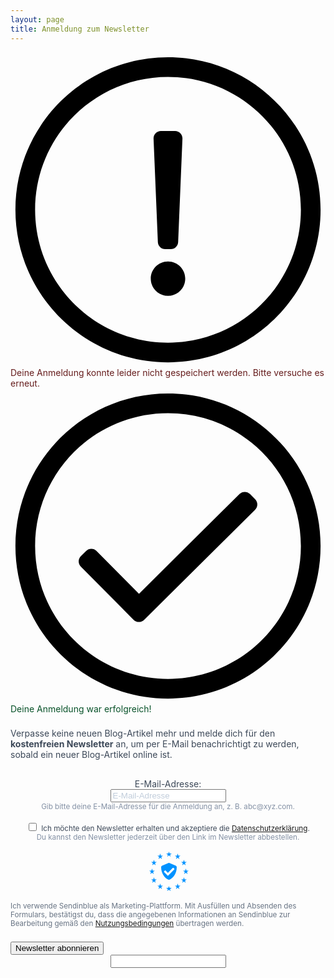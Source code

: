 ```yaml
---
layout: page
title: Anmeldung zum Newsletter
---
```


<style>
  #sib-container input:-ms-input-placeholder {
    text-align: left;
    color: #c0ccda;
  }
  #sib-container input::placeholder {
    text-align: left;
    color: #c0ccda;
  }
  #sib-container textarea::placeholder {
    text-align: left;
    color: #c0ccda;
  }
</style>
<link rel="stylesheet" href="https://sibforms.com/forms/end-form/build/sib-styles.css">
<div style="text-align: center;">
  <div id="sib-form-container">
    <div id="sib-container" style="padding: 0;">
    <div id="error-message" class="sib-form-message-panel" style="text-align:left; color:#661d1d; border-radius:3px; border-color:#ff4949;max-width:540px;">
      <div class="sib-form-message-panel__text sib-form-message-panel__text--center">
        <svg viewBox="0 0 512 512" class="sib-icon sib-notification__icon">
          <path d="M256 40c118.621 0 216 96.075 216 216 0 119.291-96.61 216-216 216-119.244 0-216-96.562-216-216 0-119.203 96.602-216 216-216m0-32C119.043 8 8 119.083 8 256c0 136.997 111.043 248 248 248s248-111.003 248-248C504 119.083 392.957 8 256 8zm-11.49 120h22.979c6.823 0 12.274 5.682 11.99 12.5l-7 168c-.268 6.428-5.556 11.5-11.99 11.5h-8.979c-6.433 0-11.722-5.073-11.99-11.5l-7-168c-.283-6.818 5.167-12.5 11.99-12.5zM256 340c-15.464 0-28 12.536-28 28s12.536 28 28 28 28-12.536 28-28-12.536-28-28-28z" />
        </svg>
        <span class="sib-form-message-panel__inner-text">Deine Anmeldung konnte leider nicht gespeichert werden. Bitte versuche es erneut.</span>
      </div>
    </div>
    <div></div>
    <div id="success-message" class="sib-form-message-panel" style="text-align:left; color:#085229; border-radius:3px; border-color:#13ce66;max-width:540px;">
      <div class="sib-form-message-panel__text sib-form-message-panel__text--center">
        <svg viewBox="0 0 512 512" class="sib-icon sib-notification__icon">
          <path d="M256 8C119.033 8 8 119.033 8 256s111.033 248 248 248 248-111.033 248-248S392.967 8 256 8zm0 464c-118.664 0-216-96.055-216-216 0-118.663 96.055-216 216-216 118.664 0 216 96.055 216 216 0 118.663-96.055 216-216 216zm141.63-274.961L217.15 376.071c-4.705 4.667-12.303 4.637-16.97-.068l-85.878-86.572c-4.667-4.705-4.637-12.303.068-16.97l8.52-8.451c4.705-4.667 12.303-4.637 16.97.068l68.976 69.533 163.441-162.13c4.705-4.667 12.303-4.637 16.97.068l8.451 8.52c4.668 4.705 4.637 12.303-.068 16.97z" />
        </svg>
        <span class="sib-form-message-panel__inner-text">Deine Anmeldung war erfolgreich!</span>
      </div>
    </div>
      <form id="sib-form" method="POST" action="https://3d5b2239.sibforms.com/serve/MUIEAOe3d3nC7TQ2_HWkRzgy8JmcQEH218Fxy2cwAVTk18USOjK0CWawFqKD7ehK56Z0R_JJViUMVbrSl1xzfqu0jlYqJHp2SXFVfsRvZMtI_Jzr2pAu-HyDPQ8X2s_Qg_UHqYOFAqpnpmcFfeyjxrp3TZ21TBnGm7rVl5J50kg1QPfrpBOucP7mxaAY70_KXNDwuAf4ty8Ql8AS"
			      data-type="subscription">
        <div style="padding: 8px 0;">
          <div class="sib-form-block" style="padding: 0; text-align:left; color:#3C4858; text-align:left">
            <div class="sib-text-form-block">
              <p>Verpasse keine neuen Blog-Artikel mehr und melde dich für den <b>kostenfreien Newsletter</b> an, um per E-Mail benachrichtigt zu werden, sobald ein neuer Blog-Artikel online ist.</p>
            </div>
          </div>
        </div>
        <div style="padding: 8px 0;">
          <div class="sib-input sib-form-block" style="padding: 0;">
            <div class="form__entry entry_block">
              <div class="form__label-row">
                <label class="entry__label" style="text-align:left; text-align:left; color:#3c4858;" for="EMAIL" data-required="*">E-Mail-Adresse: </label>
                <div class="entry__field">
                  <input class="input" type="text" id="EMAIL" name="EMAIL" autocomplete="off" placeholder="E-Mail-Adresse" data-required="true" required />
                </div>
              </div>
              <label class="entry__error entry__error--primary" style="text-align:left; color:red; font-size: 80%;">
              </label>
              <label class="entry__specification" style="text-align:left; color:#8390A4; text-align:left">
                <small>Gib bitte deine E-Mail-Adresse für die Anmeldung an, z. B. abc@xyz.com.</small>
              </label>
            </div>
          </div>
        </div>
        <div style="padding: 8px 0;">
          <div class="sib-optin sib-form-block" style="padding: 0;">
            <div class="form__entry entry_mcq">
              <div class="form__label-row ">
                <div class="entry__choice" style="">
                  <label>
                    <input type="checkbox" class="input_replaced" value="1" id="OPT_IN" name="OPT_IN" />
                    <span class="checkbox checkbox_tick_positive"
                          style="margin-left:"
                    ></span><span style="text-align:left; color:#3C4858;"><small>Ich möchte den Newsletter erhalten und akzeptiere die <a href="https://www.gedankenshift.de/datenschutz.html" target="_blank">Datenschutzerklärung</a>.</small></span> </label>
                </div>
              </div>
              <label class="entry__error entry__error--primary" style="text-align:left; color:#661d1d; border-radius:3px; border-color:#ff4949;">
              </label>
              <label class="entry__specification" style="text-align:left; color:#8390A4;">
                <small>Du kannst den Newsletter jederzeit über den Link im Newsletter abbestellen.</small>
              </label>
            </div>
          </div>
        </div>
        <div style="padding: 8px 0;">
          <div class="sib-form__declaration" style="direction:ltr">
            <div class="declaration-block-icon">
              <svg class="icon__SVG" width="0" height="0" version="1.1" xmlns="http://www.w3.org/2000/svg">
                <defs>
                  <symbol id="svgIcon-sphere" viewBox="0 0 63 63">
                    <path class="path1" d="M31.54 0l1.05 3.06 3.385-.01-2.735 1.897 1.05 3.042-2.748-1.886-2.738 1.886 1.044-3.05-2.745-1.897h3.393zm13.97 3.019L46.555 6.4l3.384.01-2.743 2.101 1.048 3.387-2.752-2.1-2.752 2.1 1.054-3.382-2.745-2.105h3.385zm9.998 10.056l1.039 3.382h3.38l-2.751 2.1 1.05 3.382-2.744-2.091-2.743 2.091 1.054-3.381-2.754-2.1h3.385zM58.58 27.1l1.04 3.372h3.379l-2.752 2.096 1.05 3.387-2.744-2.091-2.75 2.092 1.054-3.387-2.747-2.097h3.376zm-3.076 14.02l1.044 3.364h3.385l-2.743 2.09 1.05 3.392-2.744-2.097-2.743 2.097 1.052-3.377-2.752-2.117 3.385-.01zm-9.985 9.91l1.045 3.364h3.393l-2.752 2.09 1.05 3.393-2.745-2.097-2.743 2.097 1.05-3.383-2.751-2.1 3.384-.01zM31.45 55.01l1.044 3.043 3.393-.008-2.752 1.9L34.19 63l-2.744-1.895-2.748 1.891 1.054-3.05-2.743-1.9h3.384zm-13.934-3.98l1.036 3.364h3.402l-2.752 2.09 1.053 3.393-2.747-2.097-2.752 2.097 1.053-3.382-2.743-2.1 3.384-.01zm-9.981-9.91l1.045 3.364h3.398l-2.748 2.09 1.05 3.392-2.753-2.1-2.752 2.096 1.053-3.382-2.743-2.102 3.384-.009zM4.466 27.1l1.038 3.372H8.88l-2.752 2.097 1.053 3.387-2.743-2.09-2.748 2.09 1.053-3.387L0 30.472h3.385zm3.069-14.025l1.045 3.382h3.395L9.23 18.56l1.05 3.381-2.752-2.09-2.752 2.09 1.053-3.381-2.744-2.1h3.384zm9.99-10.056L18.57 6.4l3.393.01-2.743 2.1 1.05 3.373-2.754-2.092-2.751 2.092 1.053-3.382-2.744-2.1h3.384zm24.938 19.394l-10-4.22a2.48 2.48 0 00-1.921 0l-10 4.22A2.529 2.529 0 0019 24.75c0 10.47 5.964 17.705 11.537 20.057a2.48 2.48 0 001.921 0C36.921 42.924 44 36.421 44 24.75a2.532 2.532 0 00-1.537-2.336zm-2.46 6.023l-9.583 9.705a.83.83 0 01-1.177 0l-5.416-5.485a.855.855 0 010-1.192l1.177-1.192a.83.83 0 011.177 0l3.65 3.697 7.819-7.916a.83.83 0 011.177 0l1.177 1.191a.843.843 0 010 1.192z" fill="#0092FF"></path>
                  </symbol>
                </defs>
              </svg>
              <svg class="svgIcon-sphere" style="width:63px; height:63px;">
                <use xlink:href="#svgIcon-sphere"></use>
              </svg>
            </div>
            <p style="text-align:left; color:#687484;">
              <small>Ich verwende Sendinblue als Marketing-Plattform. Mit Ausfüllen und Absenden des Formulars, bestätigst du, dass die angegebenen Informationen an Sendinblue zur Bearbeitung gemäß den <a target="_blank" class="clickable_link" href="https://de.sendinblue.com/legal/termsofuse/">Nutzungsbedingungen</a> übertragen werden.</small>
            </p>
          </div>
        </div>
        <div>
          <div class="sib-form-block" style="padding: 0; text-align: left">
            <button class="button button-inverse" form="sib-form" type="submit">
              <svg class="icon clickable__icon progress-indicator__icon sib-hide-loader-icon" viewBox="0 0 512 512" style="display: none;">
                <path d="M460.116 373.846l-20.823-12.022c-5.541-3.199-7.54-10.159-4.663-15.874 30.137-59.886 28.343-131.652-5.386-189.946-33.641-58.394-94.896-95.833-161.827-99.676C261.028 55.961 256 50.751 256 44.352V20.309c0-6.904 5.808-12.337 12.703-11.982 83.556 4.306 160.163 50.864 202.11 123.677 42.063 72.696 44.079 162.316 6.031 236.832-3.14 6.148-10.75 8.461-16.728 5.01z" />
              </svg>
              Newsletter abonnieren
            </button>
          </div>
        </div>
        <input type="text" name="email_address_check" value="" class="input--hidden">
        <input type="hidden" name="locale" value="de">
      </form>
    </div>
  </div>
</div>

<script>
  window.REQUIRED_CODE_ERROR_MESSAGE = 'Wählen Sie bitte einen Ländervorwahl aus.';
  window.LOCALE = 'de';
  window.EMAIL_INVALID_MESSAGE = window.SMS_INVALID_MESSAGE = "Die eingegebenen Informationen sind nicht gültig. Bitte überprüfe deine Eingaben und versuche es erneut.";
  window.REQUIRED_ERROR_MESSAGE = "Dieses Feld darf nicht leer sein. ";
  window.GENERIC_INVALID_MESSAGE = "Die eingegebenen Informationen sind nicht gültig. Bitte überprüfe deine Eingaben und versuche es erneut.";
  window.translation = {
    common: {
      selectedList: '{quantity} Liste ausgewählt',
      selectedLists: '{quantity} Listen ausgewählt'
    }
  };
  var AUTOHIDE = Boolean(0);
</script>
<script defer src="https://sibforms.com/forms/end-form/build/main.js"></script>
